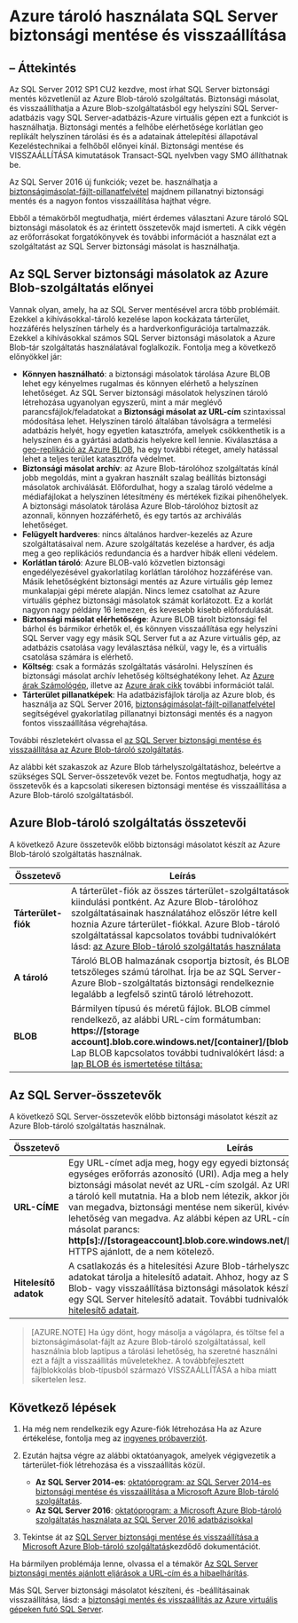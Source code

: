 <properties
    pageTitle="Azure tárolási használata SQL Server biztonsági mentése és visszaállítása |} Microsoft Azure"
    description="Megtudhatja, hogy miként biztonsági másolatot készíthet az SQL Server Azure-tárterületet. Ebből a cikkből megtudhatja, a tárolóhoz Azure SQL-adatbázisait mentésével előnyeit."
    services="virtual-machines-windows"
    documentationCenter=""
    authors="MikeRayMSFT"
    manager="jhubbard"
    tags="azure-service-management"/>

<tags
    ms.service="virtual-machines-windows"
    ms.devlang="na"
    ms.topic="article"
    ms.tgt_pltfrm="vm-windows-sql-server"
    ms.workload="infrastructure-services"
    ms.date="07/22/2016"
    ms.author="mikeray"/>

# <a name="use-azure-storage-for-sql-server-backup-and-restore"></a>Azure tároló használata SQL Server biztonsági mentése és visszaállítása

## <a name="overview"></a>– Áttekintés

Az SQL Server 2012 SP1 CU2 kezdve, most írhat SQL Server biztonsági mentés közvetlenül az Azure Blob-tároló szolgáltatás. Biztonsági másolat, és visszaállíthatja a Azure Blob-szolgáltatásból egy helyszíni SQL Server-adatbázis vagy SQL Server-adatbázis-Azure virtuális gépen ezt a funkciót is használhatja. Biztonsági mentés a felhőbe elérhetősége korlátlan geo replikált helyszínen tárolási és és a adatainak áttelepítési állapotával Kezeléstechnikai a felhőből előnyei kínál. Biztonsági mentése és VISSZAÁLLÍTÁSA kimutatások Transact-SQL nyelvben vagy SMO állíthatnak be.

Az SQL Server 2016 új funkciók; vezet be. használhatja a [biztonságimásolat-fájlt-pillanatfelvétel](http://msdn.microsoft.com/library/mt169363.aspx) majdnem pillanatnyi biztonsági mentés és a nagyon fontos visszaállítása hajthat végre.

Ebből a témakörből megtudhatja, miért érdemes választani Azure tároló SQL biztonsági másolatok és az érintett összetevők majd ismerteti. A cikk végén az erőforrásokat forgatókönyvek és további információt a használat ezt a szolgáltatást az SQL Server biztonsági másolat is használhatja.

## <a name="benefits-of-using-the-azure-blob-service-for-sql-server-backups"></a>Az SQL Server biztonsági másolatok az Azure Blob-szolgáltatás előnyei

Vannak olyan, amely, ha az SQL Server mentésével arcra több problémáit. Ezekkel a kihívásokkal-tároló kezelése lapon kockázata tárterület, hozzáférés helyszínen tárhely és a hardverkonfigurációja tartalmazzák. Ezekkel a kihívásokkal számos SQL Server biztonsági másolatok a Azure Blob-tár szolgáltatás használatával foglalkozik. Fontolja meg a következő előnyökkel jár:

- **Könnyen használható**: a biztonsági másolatok tárolása Azure BLOB lehet egy kényelmes rugalmas és könnyen elérhető a helyszínen lehetőséget. Az SQL Server biztonsági másolatok helyszínen tároló létrehozása ugyanolyan egyszerű, mint a már meglévő parancsfájlok/feladatokat a **Biztonsági másolat az URL-cím** szintaxissal módosítása lehet. Helyszínen tároló általában távolságra a termelési adatbázis helyét, hogy egyetlen katasztrófa, amelyek csökkenthetik is a helyszínen és a gyártási adatbázis helyekre kell lennie. Kiválasztása a [geo-replikáció az Azure BLOB](../storage/storage-redundancy.md), ha egy további réteget, amely hatással lehet a teljes terület katasztrófa védelmet.
- **Biztonsági másolat archív**: az Azure Blob-tárolóhoz szolgáltatás kínál jobb megoldás, mint a gyakran használt szalag beállítás biztonsági másolatok archiválását. Előfordulhat, hogy a szalag tároló védelme a médiafájlokat a helyszínen létesítmény és mértékek fizikai pihenőhelyek. A biztonsági másolatok tárolása Azure Blob-tárolóhoz biztosít az azonnali, könnyen hozzáférhető, és egy tartós az archiválás lehetőséget.
- **Felügyelt hardveres**: nincs általános hardver-kezelés az Azure szolgáltatásaival nem. Azure szolgáltatás kezelése a hardver, és adja meg a geo replikációs redundancia és a hardver hibák elleni védelem.
- **Korlátlan tároló**: Azure BLOB-való közvetlen biztonsági engedélyezésével gyakorlatilag korlátlan tárolóhoz hozzáférése van. Másik lehetőségként biztonsági mentés az Azure virtuális gép lemez munkalapjai gépi mérete alapján. Nincs lemez csatolhat az Azure virtuális géphez biztonsági másolatok számát korlátozott. Ez a korlát nagyon nagy példány 16 lemezen, és kevesebb kisebb előfordulását.
- **Biztonsági másolat elérhetősége**: Azure BLOB tárolt biztonsági fel bárhol és bármikor érhetők el, és könnyen visszaállítása egy helyszíni SQL Server vagy egy másik SQL Server fut a az Azure virtuális gép, az adatbázis csatolása vagy leválasztása nélkül, vagy le, és a virtuális csatolása számára is elérhető.
- **Költség**: csak a formázás szolgáltatás vásárolni. Helyszínen és biztonsági másolat archív lehetőség költséghatékony lehet. Az [Azure árak Számológép](http://go.microsoft.com/fwlink/?LinkId=277060 "Számológép árak"), illetve az [Azure árak cikk](http://go.microsoft.com/fwlink/?LinkId=277059 "árak a cikk") további információt talál.
- **Tárterület pillanatképek**: Ha adatbázisfájlok tárolja az Azure blob, és használja az SQL Server 2016, [biztonságimásolat-fájlt-pillanatfelvétel](http://msdn.microsoft.com/library/mt169363.aspx) segítségével gyakorlatilag pillanatnyi biztonsági mentés és a nagyon fontos visszaállítása végrehajtása.

További részletekért olvassa el [az SQL Server biztonsági mentése és visszaállítása az Azure Blob-tároló szolgáltatás](http://go.microsoft.com/fwlink/?LinkId=271617).

Az alábbi két szakaszok az Azure Blob tárhelyszolgáltatáshoz, beleértve a szükséges SQL Server-összetevők vezet be. Fontos megtudhatja, hogy az összetevők és a kapcsolati sikeresen biztonsági mentése és visszaállítása a Azure Blob-tároló szolgáltatásból.

## <a name="azure-blob-storage-service-components"></a>Azure Blob-tároló szolgáltatás összetevői

A következő Azure összetevők előbb biztonsági másolatot készít az Azure Blob-tároló szolgáltatás használnak.

| Összetevő               | Leírás                          |
|---------------------|-------------------------------|
| **Tárterület-fiók** | A tárterület-fiók az összes tárterület-szolgáltatások kiindulási pontként. Az Azure Blob-tárolóhoz szolgáltatásainak használatához először létre kell hoznia Azure tárterület-fiókkal. Azure Blob-tároló szolgáltatással kapcsolatos további tudnivalókért lásd: [az Azure Blob-tároló szolgáltatás használata](https://azure.microsoft.com/develop/net/how-to-guides/blob-storage/) |
| **A tároló** | Tároló BLOB halmazának csoportja biztosít, és BLOB tetszőleges számú tárolhat. Írja be az SQL Server-Azure Blob-szolgáltatás biztonsági rendelkeznie legalább a legfelső szintű tároló létrehozott. |
| **BLOB** | Bármilyen típusú és méretű fájlok. BLOB címmel rendelkező, az alábbi URL-cím formátumban: **https://[storage account].blob.core.windows.net/[container]/[blob]**. Lap BLOB kapcsolatos további tudnivalókért lásd: a [lap BLOB és ismertetése tiltása:](http://msdn.microsoft.com/library/azure/ee691964.aspx) |

## <a name="sql-server-components"></a>Az SQL Server-összetevők

A következő SQL Server-összetevők előbb biztonsági másolatot készít az Azure Blob-tároló szolgáltatás használnak.

| Összetevő               | Leírás                          |
|---------------------|-------------------------------|
| **URL-CÍME** | Egy URL-címet adja meg, hogy egy egyedi biztonságimásolat-fájlt szeretne egységes erőforrás azonosító (URI). Adja meg a helyet, és az SQL Server biztonsági másolat nevét az URL-cím szolgál. Az URL-tényleges blob, nem csak a tároló kell mutatnia. Ha a blob nem létezik, akkor jön létre. Ha egy meglévő blob van megadva, biztonsági mentése nem sikerül, kivéve, ha a > a FORMÁZÁSI lehetőség van megadva. Az alábbi képen az URL-cím volna ad meg a biztonsági másolat parancs: **http[s]://[storageaccount].blob.core.windows.net/[container]/[FILENAME.bak]**. HTTPS ajánlott, de a nem kötelező. |
| **Hitelesítő adatok** | A csatlakozás és a hitelesítési Azure Blob-tárhelyszolgáltatáshoz szükséges adatokat tárolja a hitelesítő adatait.  Ahhoz, hogy az SQL Server írni az Azure Blob- vagy visszaállítása biztonsági másolatok készítése belőlük létre kell hozni egy SQL Server hitelesítő adatait. További tudnivalókért lásd: [Az SQL Server hitelesítő adatait](https://msdn.microsoft.com/library/ms189522.aspx). |

> [AZURE.NOTE] Ha úgy dönt, hogy másolja a vágólapra, és töltse fel a biztonságimásolat-fájlt az Azure Blob-tároló szolgáltatással, kell használnia blob laptípus a tárolási lehetőség, ha szeretné használni ezt a fájlt a visszaállítás műveletekhez. A továbbfejlesztett fájlblokkolás blob-típusból származó VISSZAÁLLÍTÁSA a hiba miatt sikertelen lesz.

## <a name="next-steps"></a>Következő lépések

1. Ha még nem rendelkezik egy Azure-fiók létrehozása Ha az Azure értékelése, fontolja meg az [ingyenes próbaverziót](https://azure.microsoft.com/free/).

1. Ezután hajtsa végre az alábbi oktatóanyagok, amelyek végigvezetik a tárterület-fiók létrehozása és a visszaállítás közül.

    - **Az SQL Server 2014-es**: [oktatóprogram: az SQL Server 2014-es biztonsági mentése és visszaállítása a Microsoft Azure Blob-tároló szolgáltatás](https://msdn.microsoft.com/library/jj720558\(v=sql.120\).aspx).
    - **Az SQL Server 2016**: [oktatóprogram: a Microsoft Azure Blob-tároló szolgáltatás használata az SQL Server 2016 adatbázisokkal](https://msdn.microsoft.com/library/dn466438.aspx)

1. Tekintse át az [SQL Server biztonsági mentése és visszaállítása a Microsoft Azure Blob-tároló szolgáltatás](https://msdn.microsoft.com/library/jj919148.aspx)kezdődő dokumentációt.

Ha bármilyen problémája lenne, olvassa el a témakör [Az SQL Server biztonsági mentés ajánlott eljárások a URL-cím és a hibaelhárítás](https://msdn.microsoft.com/library/jj919149.aspx).

Más SQL Server biztonsági másolatot készíteni, és -beállításainak visszaállítása, lásd: a [biztonsági mentés és visszaállítás az Azure virtuális gépeken futó SQL Server](../virtual-machines/virtual-machines-windows-sql-backup-recovery.md).
